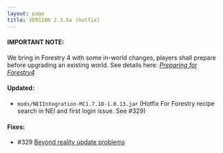 ```yaml
---
layout: page
title: VERSION 2.3.6a (hotfix)
---
```


#### IMPORTANT NOTE:
We bring in Forestry 4 with some in-world changes, players shall prepare before upgrading an existing world.
See details here: [_Preparing for Forestry4_](https://github.com/Beyond-Reality/BeyondRealityModPack/issues/323)

#### Updated:
* `mods/NEIIntegration-MC1.7.10-1.0.13.jar` (Hotfix For Forestry recipe search in NEI and first login issue. See #329)

#### Fixes:

* #329 [Beyond reality update problems](https://github.com/Beyond-Reality/BeyondRealityModPack/issues/329#issuecomment-151201435)
